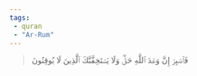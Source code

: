 ```yaml
---
tags: 
 - quran 
 - "Ar-Rum"
---
```


> فَٱصۡبِرۡ إِنَّ وَعۡدَ ٱللَّهِ حَقّٞۖ وَلَا يَسۡتَخِفَّنَّكَ ٱلَّذِينَ لَا يُوقِنُونَ
